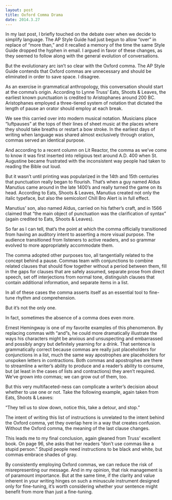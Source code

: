 ```yaml
---
layout: post
title: Oxford Comma Drama
date: 2014.3.27
---
```


In my last post, I briefly touched on the debate over when we decide to simplify language. The AP Style Guide had just begun to allow “over” in replace of “more than,” and it recalled a memory of the time the same Style Guide dropped the hyphen in email. I argued in favor of these changes, as they seemed to follow along with the general evolution of conversations.

But the evolutionary arc isn’t so clear with the Oxford comma. The AP Style Guide contends that Oxford commas are unnecessary and should be eliminated in order to save space. I disagree.

As an exercise in grammatical anthropology, this conversation should start at the comma’s origin. According to Lynne Truss’ Eats, Shoots & Leaves, the earliest known punctuation is credited to Aristophanes around 200 BC. Aristophanes employed a three-tiered system of notation that dictated the length of pause an orator should employ at each break.

We see this carried over into modern musical notation. Musicians place “luftpauses” at the tops of their lines of sheet music at the places where they should take breaths or restart a bow stroke. In the earliest days of writing when language was shared almost exclusively through oration, commas served an identical purpose.

And according to a recent column on Lit Reactor, the comma as we’ve come to know it was first inserted into religious text around A.D. 400 when St. Augustine became frustrated with the inconsistent way people had taken to reading the Bible out loud.

But it wasn’t until printing was popularized in the 14th and 15th centuries that punctuation really began to flourish. That’s when a guy named Aldus Manutius came around in the late 1400’s and really turned the game on its head. According to Eats, Shoots & Leaves, Manutius created not only the italic typeface, but also the semicolon! Chill Bro Alert is in full effect.

Manutius’ son, also named Aldus, carried on his father’s craft, and in 1566 claimed that “the main object of punctuation was the clarification of syntax” (again credited to Eats, Shoots & Leaves).

So far as I can tell, that’s the point at which the comma officially transitioned from having an auditory intent to asserting a more visual purpose. The audience transitioned from listeners to active readers, and so grammar evolved to more appropriately accommodate them.

The comma adopted other purposes too, all tangentially related to the concept behind a pause. Commas team with conjunctions to combine related clauses that should flow together without a period between them, fill in the gaps for clauses that are safely assumed, separate prose from direct speech, set off interjections from normal tone, distinguish clauses that contain additional information, and separate items in a list.

In all of these cases the comma asserts itself as an essential tool to fine-tune rhythm and comprehension.

But it’s not the only one.

In fact, sometimes the absence of a comma does even more.

Ernest Hemingway is one of my favorite examples of this phenomenon. By replacing commas with “and”s, he could more dramatically illustrate the ways his characters might be anxious and unsuspecting and embarrassed and possibly angry but definitely yearning for a drink. That sentence is grammatically correct because commas are really just placeholders for conjunctions in a list, much the same way apostrophes are placeholders for unspoken letters in contractions. Both commas and apostrophes are there to streamline a writer’s ability to produce and a reader’s ability to consume, but (at least in the cases of lists and contractions) they aren’t required. We’ve grown into commas; we can grow out of them, too.

But this very multifaceted-ness can complicate a writer’s decision about whether to use one or not. Take the following example, again taken from Eats, Shoots & Leaves:

“They tell us to slow down, notice this, take a detour, and stop.”

The intent of writing this list of instructions is unrelated to the intent behind the Oxford comma, yet they overlap here in a way that creates confusion. Without the Oxford comma, the meaning of the last clause changes.

This leads me to my final conclusion, again gleaned from Truss’ excellent book. On page 96, she asks that her readers “don’t use commas like a stupid person.” Stupid people need instructions to be black and white, but commas embrace shades of gray.

By consistently employing Oxford commas, we can reduce the risk of misrepresenting our message. And in my opinion, that risk management is of paramount importance. But at the same time, if the clarity and value inherent in your writing hinges on such a minuscule instrument designed only for fine-tuning, it’s worth considering whether your sentence might benefit from more than just a fine-tuning.

